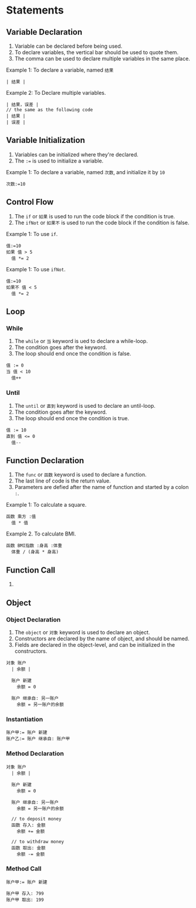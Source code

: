 # Statements

## Variable Declaration
1. Variable can be declared before being used.
2. To declare variables, the vertical bar should be used to quote them.
3. The comma can be used to declare multiple variables in the same place.

Example 1: To declare a variable, named `结果`
```
| 结果 |
```

Example 2: To Declare multiple variables.
```
| 结果，误差 |
// the same as the following code
| 结果 |
| 误差 |
```

## Variable Initialization
1. Variables can be initialized where they're declared.
2. The `:=` is used to initialize a variable.

Example 1: To declare a variable, named `次数`, and initialize it by `10`
```
次数:=10
```

## Control Flow
1. The `if` or `如果` is used to run the code block if the condition is true.
2. The `ifNot` or `如果不` is used to run the code block if the condition is false.

Example 1: To use `if`.
```
值:=10
如果 值 > 5
  值 *= 2
```

Example 1: To use `ifNot`.
```
值:=10
如果不 值 < 5
  值 *= 2
```

## Loop
### While
1. The `while` or `当` keyword is ued to declare a while-loop.
2. The condition goes after the keyword.
3. The loop should end once the condition is false.

```
值 := 0
当 值 < 10
  值++
```

### Until
1. The `until` or `直到` keyword is used to declare an until-loop.
2. The condition goes after the keyword.
3. The loop should end once the condition is true.

```
值 := 10
直到 值 <= 0
  值--
```

## Function Declaration
1. The `func` or `函数` keyword is used to declare a function.
2. The last line of code is the return value.
3. Parameters are defied after the name of function and started by a colon `:`.

Example 1: To calculate a square. 
```
函数 乘方 :值
  值 * 值
```
Example 2. To calculate BMI.
```
函数 BMI指数 :身高 :体重
  体重 / (身高 * 身高)
```

## Function Call
1. 

## Object
### Object Declaration
1. The `object` or `对象` keyword is used to declare an object. 
2. Constructors are declared by the name of object, and should be named.
3. Fields are declared in the object-level, and can be initialized in the constructors.

```
对象 账户
  | 余额 |
  
  账户 新建
    余额 = 0
  
  账户 继承自: 另一账户
    余额 = 另一账户的余额
```

### Instantiation
```
账户甲:= 账户 新建
账户乙:= 账户 继承自: 账户甲
```

### Method Declaration
```
对象 账户
  | 余额 |

  账户 新建
    余额 = 0
  
  账户 继承自: 另一账户
    余额 = 另一账户的余额

  // to deposit money
  函数 存入: 金额
    余额 += 金额
   
  // to withdraw money
  函数 取出: 金额
    余额 -= 金额
```

### Method Call
```
账户甲:= 账户 新建

账户甲 存入: 799
账户甲 取出: 199
```
